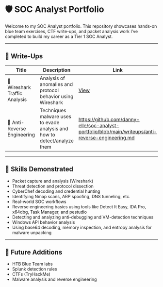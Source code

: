# 🛡️ SOC Analyst Portfolio

Welcome to my SOC Analyst portfolio. This repository showcases hands-on blue team exercises, CTF write-ups, and packet analysis work I’ve completed to build my career as a Tier 1 SOC Analyst.

---

## 📁 Write-Ups

| Title | Description | Link |
|-------|-------------|------|
| 🧪 Wireshark Traffic Analysis | Analysis of anomalies and protocol behavior using Wireshark | [View](writeups/wireshark-analysis.md) |
| 🔐 Anti-Reverse Engineering  | Techniques malware uses to evade analysis and how to detect/analyze them   |https://github.com/danny-elle/soc-analyst-portfolio/blob/main/writeups/anti-reverse-engineering.md |


---

## 🧠 Skills Demonstrated

- Packet capture and analysis (Wireshark)
- Threat detection and protocol dissection
- CyberChef decoding and credential hunting
- Identifying Nmap scans, ARP spoofing, DNS tunneling, etc.
- Real-world SOC workflows
- Reverse engineering basics using tools like Detect It Easy, IDA Pro, x64dbg, Task Manager, and pestudio
- Detecting and analyzing anti-debugging and VM-detection techniques
- Windows API behavior analysis
- Using base64 decoding, memory inspection, and entropy analysis for malware unpacking


---

## 🚀 Future Additions

- HTB Blue Team labs
- Splunk detection rules
- CTFs (TryHackMe)
- Malware analysis and reverse engineering

